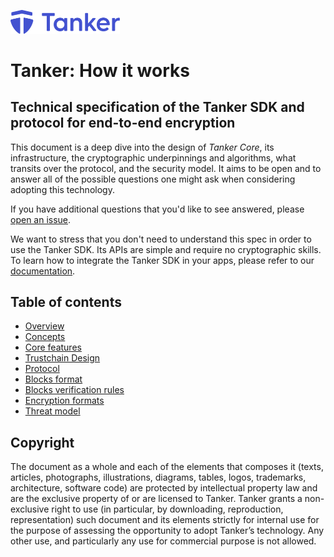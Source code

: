 <a href="#readme"><img src="https://raw.githubusercontent.com/TankerHQ/spec/master/img/tanker-logotype-blue-nomargin-350.png" alt="Tanker logo" width="175" /></a>

# Tanker: How it works

## Technical specification of the Tanker SDK and protocol for end-to-end encryption

This document is a deep dive into the design of *Tanker Core*, its infrastructure, the cryptographic underpinnings and algorithms, what transits over the protocol, and the security model. It aims to be open and to answer all of the possible questions one might ask when considering adopting this technology.

If you have additional questions that you'd like to see answered, please [open an issue](../../issues/new).

We want to stress that you don't need to understand this spec in order to use the Tanker SDK. Its APIs are simple and require no cryptographic skills. To learn how to integrate the Tanker SDK in your apps, please refer to our [documentation](https://tanker.io/docs).

## Table of contents

* [Overview](overview.md)
* [Concepts](concepts.md)
* [Core features](features.md)
* [Trustchain Design](trustchain_design.md)
* [Protocol](protocol.md)
* [Blocks format](blocks_format.md)
* [Blocks verification rules](blocks_verification.md)
* [Encryption formats](encryption_formats.md)
* [Threat model](threat_model.md)

## Copyright

The document as a whole and each of the elements that composes it (texts, articles, photographs, illustrations, diagrams, tables, logos, trademarks, architecture, software code) are protected by intellectual property law and are the exclusive property of or are licensed to Tanker. Tanker grants a non-exclusive right to use (in particular, by downloading, reproduction, representation) such document and its elements strictly for internal use for the purpose of assessing the opportunity to adopt Tanker’s technology. Any other use, and particularly any use for commercial purpose is not allowed.
